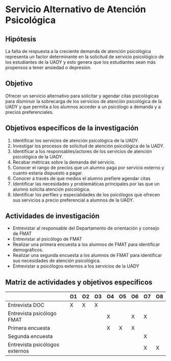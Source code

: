 # Servicio Alternativo de Atención Psicológica
## Hipótesis
La falta de respuesta a la creciente demanda de atención psicológica representa un factor determinante en la solicitud de servicio psicológico de los estudiantes de la UADY y esto genera que los estudiantes sean más propensos a tener ansiedad o depresión.
## Objetivo
Ofrecer un servicio alternativo para solicitar y agendar citas psicológicas para disminuir la sobrecarga de los servicios de atención psicológica de la UADY y que permita a los alumnos acceder a un psicólogo a demanda y a precios preferenciales.
## Objetivos específicos de la investigación
1. Identificar los servicios de atención psicológica de la UADY.
2. Investigar los procesos de solicitud de atención psicológica de la UADY.
3. Identificar a los responsables/actores de los servicios de atención psicológica de la UADY.
4. Recabar métricas sobre la demanda del servicio.
5. Conocer el rango de precios que un alumno paga por servicio externo y cuanto estaría dispuesto a pagar.
6. Conocer a través de que medios el alumno prefiere agendar citas
7. Identificar las necesidades y problemáticas principales por las que un alumno solicita atención psicológica.
8. Identificar los perfiles y especialidades de los psicólogos que ofrecen sus servicios a precio preferencial a alumnos de la UADY.
## Actividades de investigación
- Entrevistar al responsable del Departamento de orientación y consejo de FMAT
- Entrevistar al psicólogo de FMAT
- Realizar una primera encuesta a los alumnos de FMAT para identificar demográficos.
- Realizar una segunda encuesta a los alumnos de FMAT para identificar sus necesidades de atención psicológica.
- Entrevistar a psicólogos externos a los servicios de la UADY
## Matriz de actividades y objetivos específicos

|                               | O1 | O2 | O3 | O4 | O5 | O6 | O7 | O8 |
|-------------------------------|----|----|----|----|----|----|----|----|
| Entrevista DOC                |  X |  X |  X |    |    |    |    |    |					
|Entrevista psicólogo FMAT		|    |    |    |  X	|    |  X |  X |    |	
|Primera encuesta				|    |    |    |  X	|  X |  X |    |    |	
|Segunda encuesta				|    |    |    |   	|    |    |  X |    |	
|Entrevista psicólogos externos |    |    |    |   	|    |    |  X |  X |	
